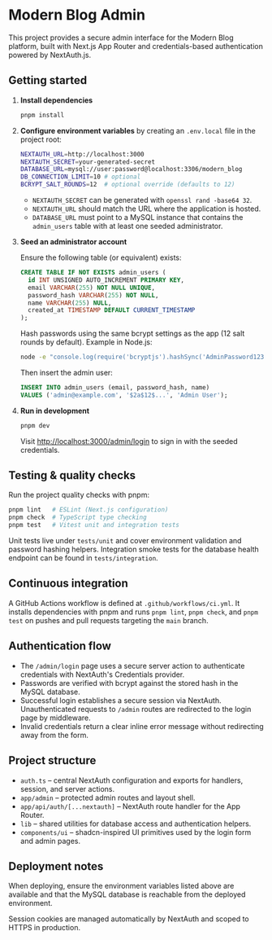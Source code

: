# Modern Blog Admin

This project provides a secure admin interface for the Modern Blog platform, built with Next.js App Router and credentials-based authentication powered by NextAuth.js.

## Getting started

1. **Install dependencies**

   ```bash
   pnpm install
   ```

2. **Configure environment variables** by creating an `.env.local` file in the project root:

   ```bash
   NEXTAUTH_URL=http://localhost:3000
   NEXTAUTH_SECRET=your-generated-secret
   DATABASE_URL=mysql://user:password@localhost:3306/modern_blog
   DB_CONNECTION_LIMIT=10 # optional
   BCRYPT_SALT_ROUNDS=12  # optional override (defaults to 12)
   ```

   - `NEXTAUTH_SECRET` can be generated with `openssl rand -base64 32`.
   - `NEXTAUTH_URL` should match the URL where the application is hosted.
   - `DATABASE_URL` must point to a MySQL instance that contains the `admin_users` table with at least one seeded administrator.

3. **Seed an administrator account**

   Ensure the following table (or equivalent) exists:

   ```sql
   CREATE TABLE IF NOT EXISTS admin_users (
     id INT UNSIGNED AUTO_INCREMENT PRIMARY KEY,
     email VARCHAR(255) NOT NULL UNIQUE,
     password_hash VARCHAR(255) NOT NULL,
     name VARCHAR(255) NULL,
     created_at TIMESTAMP DEFAULT CURRENT_TIMESTAMP
   );
   ```

   Hash passwords using the same bcrypt settings as the app (12 salt rounds by default). Example in Node.js:

   ```bash
   node -e "console.log(require('bcryptjs').hashSync('AdminPassword123!', 12))"
   ```

   Then insert the admin user:

   ```sql
   INSERT INTO admin_users (email, password_hash, name)
   VALUES ('admin@example.com', '$2a$12$...', 'Admin User');
   ```

4. **Run in development**

   ```bash
   pnpm dev
   ```

   Visit [http://localhost:3000/admin/login](http://localhost:3000/admin/login) to sign in with the seeded credentials.

## Testing & quality checks

Run the project quality checks with pnpm:

```bash
pnpm lint   # ESLint (Next.js configuration)
pnpm check  # TypeScript type checking
pnpm test   # Vitest unit and integration tests
```

Unit tests live under `tests/unit` and cover environment validation and password hashing helpers. Integration smoke tests for the database health endpoint can be found in `tests/integration`.

## Continuous integration

A GitHub Actions workflow is defined at `.github/workflows/ci.yml`. It installs dependencies with pnpm and runs `pnpm lint`, `pnpm check`, and `pnpm test` on pushes and pull requests targeting the `main` branch.

## Authentication flow

- The `/admin/login` page uses a secure server action to authenticate credentials with NextAuth's Credentials provider.
- Passwords are verified with bcrypt against the stored hash in the MySQL database.
- Successful login establishes a secure session via NextAuth. Unauthenticated requests to `/admin` routes are redirected to the login page by middleware.
- Invalid credentials return a clear inline error message without redirecting away from the form.

## Project structure

- `auth.ts` – central NextAuth configuration and exports for handlers, session, and server actions.
- `app/admin` – protected admin routes and layout shell.
- `app/api/auth/[...nextauth]` – NextAuth route handler for the App Router.
- `lib` – shared utilities for database access and authentication helpers.
- `components/ui` – shadcn-inspired UI primitives used by the login form and admin pages.

## Deployment notes

When deploying, ensure the environment variables listed above are available and that the MySQL database is reachable from the deployed environment.

Session cookies are managed automatically by NextAuth and scoped to HTTPS in production.
